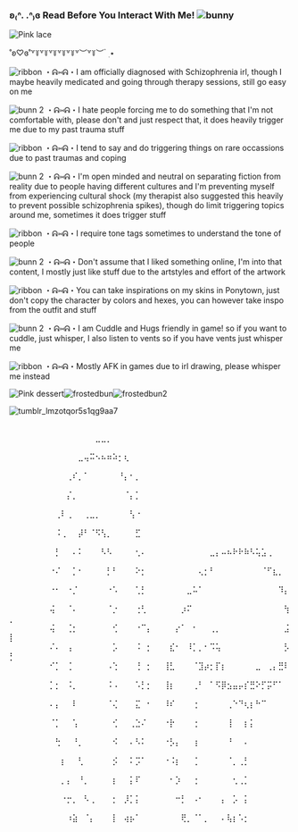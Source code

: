 ### ʚ₍ᐢ. .ᐢ₎ɞ Read Before You Interact With Me! ![bunny](https://github.com/Atsuk1/Atsuk1/assets/142894513/21fdcd88-02a7-4611-ba59-66f4429225e2)

![Pink lace](https://github.com/Atsuk1/Atsuk1/assets/142894513/56c1dacc-026c-46fc-8c01-74eff4910ffc)

˚ʚ♡ɞ˚꒷꒦꒷꒦꒷꒦꒷꒦꒷꒦꒷︶꒷꒦︶ ๋ ࣭ ⭑

![ribbon](https://github.com/Atsuk1/Atsuk1/assets/142894513/b93f17bd-8c52-4b69-afac-8d4e68badbb9) ・ᕱ⑅ᕱ・I am officially diagnosed with Schizophrenia irl, though I maybe heavily medicated and going through therapy sessions, still go easy on me

![bunn 2](https://github.com/Atsuk1/Atsuk1/assets/142894513/d65ee86f-6993-4ec9-bf71-fb12abd6a2db) ・ᕱ⑅ᕱ・I hate people forcing me to do something that I'm not comfortable with, please don't and just respect that, it does heavily trigger me due to my past trauma stuff

![ribbon](https://github.com/Atsuk1/Atsuk1/assets/142894513/b93f17bd-8c52-4b69-afac-8d4e68badbb9) ・ᕱ⑅ᕱ・I tend to say and do triggering things on rare occassions due to past traumas and coping

![bunn 2](https://github.com/Atsuk1/Atsuk1/assets/142894513/d65ee86f-6993-4ec9-bf71-fb12abd6a2db) ・ᕱ⑅ᕱ・I'm open minded and neutral on separating fiction from reality due to people having different cultures and I'm preventing myself from experiencing cultural shock (my therapist also suggested this heavily to prevent possible schizophrenia spikes), though do limit triggering topics around me, sometimes it does trigger stuff

![ribbon](https://github.com/Atsuk1/Atsuk1/assets/142894513/b93f17bd-8c52-4b69-afac-8d4e68badbb9) ・ᕱ⑅ᕱ・I require tone tags sometimes to understand the tone of people

![bunn 2](https://github.com/Atsuk1/Atsuk1/assets/142894513/d65ee86f-6993-4ec9-bf71-fb12abd6a2db) ・ᕱ⑅ᕱ・Don't assume that I liked something online, I'm into that content, I mostly just like stuff due to the artstyles and effort of the artwork

![ribbon](https://github.com/Atsuk1/Atsuk1/assets/142894513/b93f17bd-8c52-4b69-afac-8d4e68badbb9) ・ᕱ⑅ᕱ・You can take inspirations on my skins in Ponytown, just don't copy the character by colors and hexes, you can however take inspo from the outfit and stuff

![bunn 2](https://github.com/Atsuk1/Atsuk1/assets/142894513/d65ee86f-6993-4ec9-bf71-fb12abd6a2db) ・ᕱ⑅ᕱ・I am Cuddle and Hugs friendly in game! so if you want to cuddle, just whisper, I also listen to vents so if you have vents just whisper me

![ribbon](https://github.com/Atsuk1/Atsuk1/assets/142894513/b93f17bd-8c52-4b69-afac-8d4e68badbb9) ・ᕱ⑅ᕱ・Mostly AFK in games due to irl drawing, please whisper me instead

![Pink dessert](https://github.com/Atsuk1/Atsuk1/assets/142894513/67806d5f-2e19-4c44-a26f-d96fcc28d6d3)![frostedbun](https://github.com/Atsuk1/Atsuk1/assets/142894513/c5a05627-d946-49cd-a064-550fae3ad199)![frostedbun2](https://github.com/Atsuk1/Atsuk1/assets/142894513/ef4e4719-38cb-4c63-a96a-6d18f272d602)

![tumblr_lmzotqor5s1qg9aa7](https://github.com/Atsuk1/Atsuk1/assets/142894513/d0a78970-45bf-458f-ac25-7919bc0eee80)

⠀⠀⠀⠀⠀⠀⠀⠀⠀⠀⠀⠀⠀⠀⠀⠀⠀⠀⠀⠀⠀⠀⠀⠀⠀⠀⠀⠀⠀⠀⠀⠀⠀⠀⠀⠀⠀⠀⠀⠀⠀⠀⠀⠀⠀⠀⠀
⠀⠀⠀⠀⠀⠀⠀⠀⠀⠀⠀⠀⠀⠀⠀⣀⣀⡀⠀⠀⠀⠀⠀⠀⠀⠀⠀⠀⠀⠀⠀⠀⠀⠀⠀⠀⠀⠀⠀⠀⠀⠀⠀⠀⠀⠀⠀⠀⠀⠀
⠀⠀⠀⠀⠀⠀⠀⠀⠀⠀⠀⠀⣀⢤⠭⠢⠦⠶⠵⡂⢆⠀⠀⠀⠀⠀⠀⠀⠀⠀⠀⠀⠀⠀⠀⠀⠀⠀⠀⠀⠀⠀⠀⠀⠀⠀⠀⠀⠀⠀
⠀⠀⠀⠀⠀⠀⠀⠀⠀⠀⢀⠎⡀⠁⠀⠀⠀⠀⠀⠘⡄⠂⡀⠀⠀⠀⠀⠀⠀⠀⠀⠀⠀⠀⠀⠀⠀⠀⠀⠀⠀⠀⠀⠀⠀⠀⠀⠀⠀⠀
⠀⠀⠀⠀⠀⠀⠀⠀⠀⠀⡌⡀⠀⠀⠀⠀⠀⠀⠀⠀⠈⡄⡁⠀⠀⠀⠀⠀⠀⠀⠀⠀⠀⠀⠀⠀⠀⠀⠀⠀⠀⠀⠀⠀⠀⠀⠀⠀⠀⠀
⠀⠀⠀⠀⠀⠀⠀⠀⢀⠇⢀⠀⠀⢀⣀⡀⠀⠀⠀⠀⠀⢣⠐⠀⠀⠀⠀⠀⠀⠀⠀⠀⠀⠀⠀⠀⠀⠀⠀⠀⠀⠀⠀⠀⠀⠀⠀⠀⠀⠀
⠀⠀⠀⠀⠀⠀⠀⠀⠨⢀⠀⠀⡼⠃⠈⠫⢣⡀⠀⠀⠀⠀⣋⠀⠀⠀⠀⠀⠀⠀⠀⠀⠀⠀⠀⠀⠀⠀⠀⠀⠀⠀⠀⠀⠀⠀⠀⠀⠀⠀
⠀⠀⠀⠀⠀⠀⠀⠀⡃⠀⠀⠄⠅⠀⠀⠀⠣⠣⠀⠀⠀⠀⢂⠄⠀⠀⠀⠀⠀⠀⠀⠀⠀⠀⠀⣀⡄⠤⠦⠗⠗⠷⠣⢥⣡⢀⠀⠀⠀⠀
⠀⠀⠀⠀⠀⠀⠀⠐⠌⠀⠀⡁⠂⠀⠀⠀⠀⡃⠃⠀⠀⠀⠕⡂⠀⠀⠀⠀⠀⠀⠀⠀⠀⢄⡂⠃⠀⠀⠀⠀⠀⠀⠀⠀⠈⠋⣆⡀⠀⠀
⠀⠀⠀⠀⠀⠀⠀⠐⠂⠀⠐⡈⠀⠀⠀⠀⠀⠐⠡⠀⠀⠀⢁⡃⠀⠀⠀⠀⠀⠀⠀⣀⠥⠁⠀⠀⠀⠀⠀⠀⠀⠀⠀⠀⠀⠀⠀⠹⡄⠀
⠀⠀⠀⠀⠀⠀⠀⢬⠀⠀⠈⠄⠀⠀⠀⠀⠀⠈⡐⠀⠀⠀⢐⢃⠀⠀⠀⠀⠀⠀⡰⠍⠀⠀⠀⠀⠀⠀⠀⠀⠀⠀⠀⠀⠀⠀⠀⠀⢳⡀
⠀⠀⠀⠀⠀⠀⠀⢬⠀⠀⢈⡂⠀⠀⠀⠀⠀⠀⢊⠀⠀⠀⠐⠉⡄⠀⠀⠀⠀⡔⠁⠀⠂⠀⠀⢀⡀⠀⠀⠀⠀⠀⠀⠀⠀⠀⠀⠀⣨⡇
⠀⠀⠀⠀⠀⠀⠀⠌⠄⠀⢠⠀⠀⠀⠀⠀⠀⠀⡡⠀⠀⠀⠨⠀⡂⠀⠀⠀⣎⠂⠀⠸⡁⡀⠂⠩⢥⠀⠀⠀⠀⠀⠀⠀⠀⠀⠀⠀⡣⡃
⠀⠀⠀⠀⠀⠀⠀⠊⡁⠀⢈⠀⠀⠀⠀⠀⠀⠠⢑⠀⠀⠀⢘⠀⡂⠀⠀⢸⣃⠀⠀⠀⠈⣹⡴⡂⡏⡆⠀⠀⠀⠀⠀⣀⠀⢀⡄⣛⠇⠀
⠀⠀⠀⠀⠀⠀⠀⡁⡂⠀⠨⡀⠀⠀⠀⠀⠀⠨⠠⠀⠀⠀⠡⡃⡂⠀⠀⢸⡆⠀⠀⠀⢀⠃⠀⠁⠫⡿⣢⣤⡤⡎⣛⠕⡋⡭⠋⠁⠀⠀
⠀⠀⠀⠀⠀⠀⠀⠄⡄⠀⠀⠇⠀⠀⠀⠀⠀⠈⢌⠀⠀⠀⣍⠀⠂⠀⠀⠸⠎⠀⠀⠀⢐⠀⠀⠀⠀⠀⢀⠑⠙⢆⡆⠓⠉⠀⠀⠀⠀⠀
⠀⠀⠀⠀⠀⠀⠀⠈⡁⠀⠀⢡⠀⠀⠀⠀⠀⠀⢊⠀⠀⢀⣑⠌⠀⠀⠀⠐⡗⠀⠀⠀⢐⠀⠀⠀⠀⠀⢸⠀⠀⡆⡅⠀⠀⠀⠀⠀⠀⠀
⠀⠀⠀⠀⠀⠀⠀⠀⢓⠀⠀⠘⡀⠀⠀⠀⠀⠀⠪⠀⠀⠄⠣⠅⠀⠀⠀⠐⡣⡄⠀⠀⢰⠀⠀⠀⠀⠀⠘⠀⠀⠄⠀⠀⠀⠀⠀⠀⠀⠀
⠀⠀⠀⠀⠀⠀⠀⠀⠀⡆⠀⠀⢃⠀⠀⠀⠀⠀⡪⠀⠀⠅⡩⠁⠀⠀⠀⠐⠨⡆⠀⠀⢈⠀⠀⠀⠀⠀⠈⡀⢀⡃⠀⠀⠀⠀⠀⠀⠀⠀
⠀⠀⠀⠀⠀⠀⠀⠀⠀⡀⡄⠀⠘⡀⠀⠀⠀⠀⡆⠀⠀⡅⠏⠀⠀⠀⠀⠀⠂⡱⠀⠀⢐⠀⠀⠀⠀⠀⠀⢂⢀⡁⠀⠀⠀⠀⠀⠀⠀⠀
⠀⠀⠀⠀⠀⠀⠀⠀⠀⠐⡒⡀⠀⠣⢀⠀⠀⠀⡂⠀⡸⡁⡅⠀⠀⠀⠀⠀⠀⠒⡃⠀⠠⠂⠀⠀⠀⡄⠀⡡⠀⡅⠀⠀⠀⠀⠀⠀⠀⠀
⠀⠀⠀⠀⠀⠀⠀⠀⠀⠀⠰⣵⠀⠈⡄⠀⠀⠀⡇⠀⢴⡦⠁⠀⠀⠀⠀⠀⠀⠀⢟⡀⠈⠁⡀⠀⠀⠄⢧⡆⠡⡂⠀⠀⠀⠀⠀⠀⠀⠀
